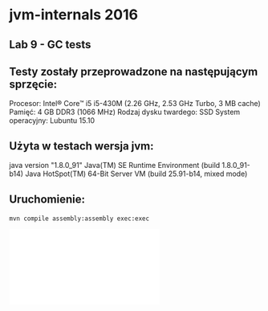 # jvm-internals 2016

## Lab 9 - GC tests

## Testy zostały przeprowadzone na następującym sprzęcie:

Procesor: Intel® Core™ i5 i5-430M (2.26 GHz, 2.53 GHz Turbo, 3 MB cache)
Pamięć: 4 GB DDR3 (1066 MHz)
Rodzaj dysku twardego: SSD
System operacyjny: Lubuntu 15.10 

## Użyta w testach wersja jvm:

java version "1.8.0_91"
Java(TM) SE Runtime Environment (build 1.8.0_91-b14)
Java HotSpot(TM) 64-Bit Server VM (build 25.91-b14, mixed mode)

## Uruchomienie:
    mvn compile assembly:assembly exec:exec
    
![Statystyki](/statystyki.pdf)